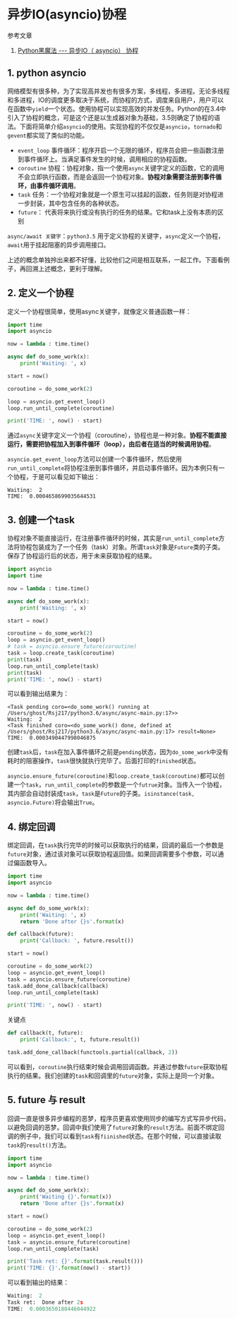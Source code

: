 # 异步IO(asyncio)协程

参考文章

1. [Python黑魔法 --- 异步IO（ asyncio） 协程](https://www.jianshu.com/p/b5e347b3a17c)

## 1. python asyncio

网络模型有很多种，为了实现高并发也有很多方案，多线程，多进程。无论多线程和多进程，IO的调度更多取决于系统，而协程的方式，调度来自用户，用户可以在函数中`yield`一个状态。使用协程可以实现高效的并发任务。Python的在3.4中引入了协程的概念，可是这个还是以生成器对象为基础，3.5则确定了协程的语法。下面将简单介绍`asyncio`的使用。实现协程的不仅仅是`asyncio`，`tornado`和`gevent`都实现了类似的功能。

- `event_loop` 事件循环：程序开启一个无限的循环，程序员会把一些函数注册到事件循环上。当满足事件发生的时候，调用相应的协程函数。
- `coroutine` 协程：协程对象，指一个使用`async`关键字定义的函数，它的调用不会立即执行函数，而是会返回一个协程对象。**协程对象需要注册到事件循环，由事件循环调用**。
- `task` 任务：一个协程对象就是一个原生可以挂起的函数，任务则是对协程进一步封装，其中包含任务的各种状态。
- `future`： 代表将来执行或没有执行的任务的结果。它和task上没有本质的区别

`async/await 关键字`：`python3.5` 用于定义协程的关键字，`async`定义一个协程，`await`用于挂起阻塞的异步调用接口。

上述的概念单独拎出来都不好懂，比较他们之间是相互联系，一起工作。下面看例子，再回溯上述概念，更利于理解。

## 2. 定义一个协程

定义一个协程很简单，使用async关键字，就像定义普通函数一样：

```py
import time
import asyncio

now = lambda : time.time()

async def do_some_work(x):
    print('Waiting: ', x)

start = now()

coroutine = do_some_work(2)

loop = asyncio.get_event_loop()
loop.run_until_complete(coroutine)

print('TIME: ', now() - start)
```

通过`async`关键字定义一个协程（coroutine），协程也是一种对象。**协程不能直接运行，需要把协程加入到事件循环（loop），由后者在适当的时候调用协程**。

`asyncio.get_event_loop`方法可以创建一个事件循环，然后使用`run_until_complete`将协程注册到事件循环，并启动事件循环。因为本例只有一个协程，于是可以看见如下输出：

```
Waiting:  2
TIME:  0.0004658699035644531
```

## 3. 创建一个task

协程对象不能直接运行，在注册事件循环的时候，其实是`run_until_complete`方法将协程包装成为了一个任务（task）对象。所谓`task`对象是`Future`类的子类。保存了协程运行后的状态，用于未来获取协程的结果。

```py
import asyncio
import time

now = lambda : time.time()

async def do_some_work(x):
    print('Waiting: ', x)

start = now()

coroutine = do_some_work(2)
loop = asyncio.get_event_loop()
# task = asyncio.ensure_future(coroutine)
task = loop.create_task(coroutine)
print(task)
loop.run_until_complete(task)
print(task)
print('TIME: ', now() - start)
```

可以看到输出结果为：

```
<Task pending coro=<do_some_work() running at /Users/ghost/Rsj217/python3.6/async/async-main.py:17>>
Waiting:  2
<Task finished coro=<do_some_work() done, defined at /Users/ghost/Rsj217/python3.6/async/async-main.py:17> result=None>
TIME:  0.0003490447998046875
```

创建`task`后，`task`在加入事件循环之前是`pending`状态，因为`do_some_work`中没有耗时的阻塞操作，`task`很快就执行完毕了。后面打印的`finished`状态。

`asyncio.ensure_future(coroutine)`和`loop.create_task(coroutine)`都可以创建一个`task`，`run_until_complete`的参数是一个`futrue`对象。当传入一个协程，其内部会自动封装成`task`，`task`是`Future`的子类。`isinstance(task, asyncio.Future)`将会输出`True`。

## 4. 绑定回调

绑定回调，在`task`执行完毕的时候可以获取执行的结果，回调的最后一个参数是`future`对象，通过该对象可以获取协程返回值。如果回调需要多个参数，可以通过偏函数导入。

```py
import time
import asyncio

now = lambda : time.time()

async def do_some_work(x):
    print('Waiting: ', x)
    return 'Done after {}s'.format(x)

def callback(future):
    print('Callback: ', future.result())

start = now()

coroutine = do_some_work(2)
loop = asyncio.get_event_loop()
task = asyncio.ensure_future(coroutine)
task.add_done_callback(callback)
loop.run_until_complete(task)

print('TIME: ', now() - start)
```

关键点

```py
def callback(t, future):
    print('Callback:', t, future.result())

task.add_done_callback(functools.partial(callback, 2))
```

可以看到，`coroutine`执行结束时候会调用回调函数。并通过参数`future`获取协程执行的结果。我们创建的`task`和回调里的`future`对象，实际上是同一个对象。

## 5. future 与 result

回调一直是很多异步编程的恶梦，程序员更喜欢使用同步的编写方式写异步代码，以避免回调的恶梦。回调中我们使用了`future`对象的`result`方法。前面不绑定回调的例子中，我们可以看到`task`有`fiinished`状态。在那个时候，可以直接读取`task`的`result()`方法。

```py
import time
import asyncio

now = lambda : time.time()

async def do_some_work(x):
    print('Waiting {}'.format(x))
    return 'Done after {}s'.format(x)

start = now()

coroutine = do_some_work(2)
loop = asyncio.get_event_loop()
task = asyncio.ensure_future(coroutine)
loop.run_until_complete(task)

print('Task ret: {}'.format(task.result()))
print('TIME: {}'.format(now() - start))
```

可以看到输出的结果：

```py
Waiting:  2
Task ret:  Done after 2s
TIME:  0.0003650188446044922
```
